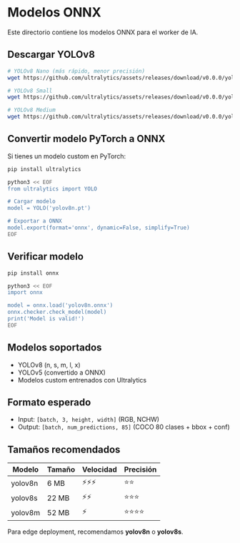 # Modelos ONNX

Este directorio contiene los modelos ONNX para el worker de IA.

## Descargar YOLOv8

```bash
# YOLOv8 Nano (más rápido, menor precisión)
wget https://github.com/ultralytics/assets/releases/download/v0.0.0/yolov8n.onnx

# YOLOv8 Small
wget https://github.com/ultralytics/assets/releases/download/v0.0.0/yolov8s.onnx

# YOLOv8 Medium
wget https://github.com/ultralytics/assets/releases/download/v0.0.0/yolov8m.onnx
```

## Convertir modelo PyTorch a ONNX

Si tienes un modelo custom en PyTorch:

```bash
pip install ultralytics

python3 << EOF
from ultralytics import YOLO

# Cargar modelo
model = YOLO('yolov8n.pt')

# Exportar a ONNX
model.export(format='onnx', dynamic=False, simplify=True)
EOF
```

## Verificar modelo

```bash
pip install onnx

python3 << EOF
import onnx

model = onnx.load('yolov8n.onnx')
onnx.checker.check_model(model)
print('Model is valid!')
EOF
```

## Modelos soportados

- YOLOv8 (n, s, m, l, x)
- YOLOv5 (convertido a ONNX)
- Modelos custom entrenados con Ultralytics

## Formato esperado

- Input: `[batch, 3, height, width]` (RGB, NCHW)
- Output: `[batch, num_predictions, 85]` (COCO 80 clases + bbox + conf)

## Tamaños recomendados

| Modelo | Tamaño | Velocidad | Precisión |
|--------|--------|-----------|-----------|
| yolov8n | 6 MB | ⚡⚡⚡ | ⭐⭐ |
| yolov8s | 22 MB | ⚡⚡ | ⭐⭐⭐ |
| yolov8m | 52 MB | ⚡ | ⭐⭐⭐⭐ |

Para edge deployment, recomendamos **yolov8n** o **yolov8s**.
